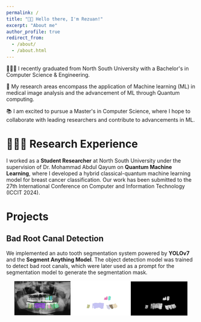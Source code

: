 ```yaml
---
permalink: /
title: "👋🏼 Hello there, I'm Rezuan!"
excerpt: "About me"
author_profile: true
redirect_from: 
  - /about/
  - /about.html
---
```




<!-- ![Illustration of combining vision and language modalities](/images/image_to_text_vis.png){: .align-right width="300px"} -->
👨🏻‍💻 I recently graduated from North South University with a Bachelor's in Computer Science & Engineering. 

🔬 My research areas encompass the application of Machine learning (ML) in medical image analysis and the advancement of ML through Quantum computing.

📚 I am excited to pursue a Master's in Computer Science, where I hope to collaborate with leading researchers and contribute to advancements in ML. 




# 👨🏻‍🔬 Research Experience
I worked as a **Student Researcher** at North South University under the supervision of Dr. Mohammad Abdul Qayum on **Quantum Machine Learning**, where I developed a hybrid classical-quantum machine learning model for breast cancer classification. Our work has been submitted to the 27th International Conference on Computer and Information Technology (ICCIT 2024). 



# Projects

## Bad Root Canal Detection
We implemented an auto tooth segmentation system powered by **YOLOv7** and the **Segment Anything Model**. The object detection model was trained to detect bad root canals, which were later used as a prompt for the segmentation model to generate the segmentation mask. 

<p align="center">
  <img src="images\project 1.1.png" alt="First Image" style="height: auto; max-height: 200px; width: auto; max-width: 30%;" />
  <img src="images\project 1.2.png" alt="Second Image" style="height: auto; max-height: 200px; width: auto; max-width: 30%;" />
  <img src="images\project 1.3.png" alt="Second Image" style="height: auto; max-height: 200px; width: auto; max-width: 30%;" />
</p>


